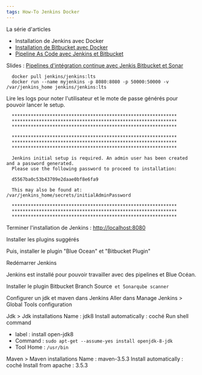 ```yaml
---
tags: How-To Jenkins Docker
---
```


La série d'articles
* Installation de Jenkins avec Docker
* [Installation de Bitbucket avec Docker](/2018/06/06/pipeline-as-code-1-bitbucket/)
* [Pipeline As Code avec Jenkins et Bitbucket](/2018/06/10/Pipeline-as-code-with-Jenkins-and-bitbucket/)

Slides : [Pipelines d'intégration continue avec Jenkis Bitbucket et Sonar](https://slides.com/marcbouvier/jenkins-2-bitbucket#/)


```
  docker pull jenkins/jenkins:lts
  docker run --name myjenkins -p 8080:8080 -p 50000:50000 -v /var/jenkins_home jenkins/jenkins:lts
```

Lire les logs pour noter l'utilisateur et le mote de passe générés pour pouvoir lancer le setup.
```
  *************************************************************
  *************************************************************
  *************************************************************

  *************************************************************
  *************************************************************
  *************************************************************

  Jenkins initial setup is required. An admin user has been created and a password generated.
  Please use the following password to proceed to installation:

  d5567ba0c53b43709e2daae0bf8e6fa9

  This may also be found at: /var/jenkins_home/secrets/initialAdminPassword

  *************************************************************
  *************************************************************
  *************************************************************
```

Terminer l'installation de Jenkins : [http://localhost:8080](http://localhost:8080)

Installer les plugins suggérés

Puis, installer le plugin "Blue Ocean" et "Bitbucket Plugin"

Redémarrer Jenkins

Jenkins est installé pour pouvoir travailler avec des pipelines et Blue Océan.

Installer le plugin ̀Bitbucket Branch Source` et ̀Sonarqube scanner`

Configurer un jdk et maven dans Jenkins
Aller dans Manage Jenkins > Global Tools configuration

Jdk > Jdk installations
Name : jdk8
Install automatically : coché
Run shell command
* label : install open-jdk8
* Command : `sudo apt-get --assume-yes install openjdk-8-jdk`
* Tool Home : `/usr/bin`

Maven > Maven installations
Name : maven-3.5.3
Install automatically : coché
Install from apache : 3.5.3

